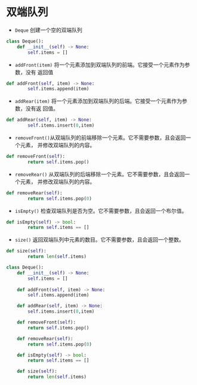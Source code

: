 # 双端队列

- ```Deque``` 创建一个空的双端队列

```Python
class Deque():
    def __init__(self) -> None:
        self.items = []
```

- ```addFront(item)``` 将一个元素添加到双端队列的前端。它接受一个元素作为参数，没有
返回值

```Python
def addFront(self, item) -> None:
        self.items.append(item)
```

- ```addRear(item)``` 将一个元素添加到双端队列的后端。它接受一个元素作为参数，没有返
回值。

```Python
def addRear(self, item) -> None:
        self.items.insert(0,item)
```

- ```removeFront()```从双端队列的前端移除一个元素。它不需要参数，且会返回一个元素，
并修改双端队列的内容。

```Python
def removeFront(self):
        return self.items.pop()
```

- ```removeRear()``` 从双端队列的后端移除一个元素。它不需要参数，且会返回一个元素，
并修改双端队列的内容。

```Python
def removeRear(self):
        return self.items.pop(0)
```

- ```isEmpty()``` 检查双端队列是否为空。它不需要参数，且会返回一个布尔值。

```Python
def isEmpty(self) -> bool:
        return self.items == []
```

- ```size()``` 返回双端队列中元素的数目。它不需要参数，且会返回一个整数。

```Python
def size(self):
        return len(self.items)
```

```Python
class Deque():
    def __init__(self) -> None:
        self.items = []
    
    def addFront(self, item) -> None:
        self.items.append(item)

    def addRear(self, item) -> None:
        self.items.insert(0,item)

    def removeFront(self):
        return self.items.pop()

    def removeRear(self):
        return self.items.pop(0)

    def isEmpty(self) -> bool:
        return self.items == []

    def size(self):
        return len(self.items)
```
